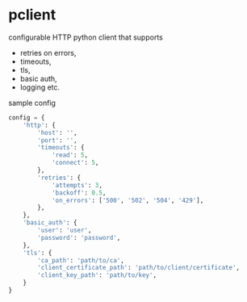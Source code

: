 # pclient

configurable HTTP python client that supports 
- retries on errors, 
- timeouts, 
- tls,
- basic auth, 
- logging etc.

sample config
```python
config = {
    'http': {
        'host': '',
        'port': '',
        'timeouts': {
            'read': 5,
            'connect': 5,
        },
        'retries': {
            'attempts': 3,
            'backoff': 0.5,
            'on_errors': ['500', '502', '504', '429'],
        },
    },
    'basic_auth': {
        'user': 'user',
        'password': 'password',
    },
    'tls': {
        'ca_path': 'path/to/ca',
        'client_certificate_path': 'path/to/client/certificate',
        'client_key_path': 'path/to/key',
    }
}
```